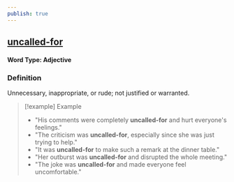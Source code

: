 ```yaml
---
publish: true
---
```

## [uncalled-for](https://dictionary.cambridge.org/dictionary/english/uncalled-for)

#### Word Type: Adjective

### Definition
Unnecessary, inappropriate, or rude; not justified or warranted.

> [!example] Example
> 
> - "His comments were completely **uncalled-for** and hurt everyone's feelings."
> - "The criticism was **uncalled-for**, especially since she was just trying to help."
> - "It was **uncalled-for** to make such a remark at the dinner table."
> - "Her outburst was **uncalled-for** and disrupted the whole meeting."
> - "The joke was **uncalled-for** and made everyone feel uncomfortable."

